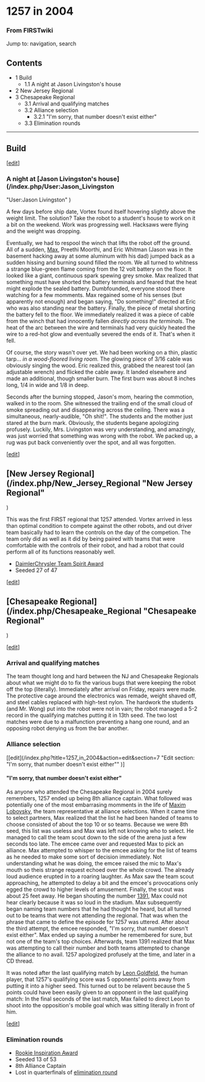 # 1257 in 2004

### From FIRSTwiki

Jump to: navigation, search

## Contents

  * 1 Build
    * 1.1 A night at Jason Livingston's house
  * 2 New Jersey Regional
  * 3 Chesapeake Regional
    * 3.1 Arrival and qualifying matches
    * 3.2 Alliance selection
      * 3.2.1 "I'm sorry, that number doesn't exist either"
    * 3.3 Elimination rounds  
---  
  

## Build

[[edit](/index.php?title=1257_in_2004&action=edit&section=2 "Edit section: A
night at Jason Livingston's house" )]

### A night at [Jason Livingston's house](/index.php/User:Jason_Livingston
"User:Jason Livingston" )

A few days before ship date, Vortex found itself hovering slightly above the
weight limit. The solution? Take the robot to a student's house to work on it
a bit on the weekend. Work was progressing well. Hacksaws were flying and the
weight was dropping.

Eventually, we had to respool the winch that lifts the robot off the ground.
All of a sudden, [Max](/index.php/Maxim_Lobovsky "Maxim Lobovsky" ), Preethi
Moorthi, and Eric Whitman (Jason was in the basement hacking away at some
aluminum with his dad) jumped back as a sudden hissing and burning sound
filled the room. We all turned to whitness a strange blue-green flame coming
from the 12 volt battery on the floor. It looked like a giant, continuous
spark spewing grey smoke. Max realized that something must have shorted the
battery terminals and feared that the heat might explode the sealed battery.
Dumbfounded, everyone stood there watching for a few momments. Max regained
some of his senses (but apparently not enough) and began saying, "Do
something!" directed at Eric who was also standing near the battery. Finally,
the piece of metal shorting the battery fell to the floor. We immediately
realized it was a piece of cable from the winch that had innocently fallen
_directly across the terminals_. The heat of the arc between the wire and
terminals had very quickly heated the wire to a red-hot glow and eventually
severed the ends of it. That's when it fell.

Of course, the story wasn't over yet. We had been working on a thin, plastic
tarp... _in a wood-floored living room._ The glowing piece of 3/16 cable was
obviously singing the wood. Eric realized this, grabbed the nearest tool (an
adjustable wrench) and flicked the cable away. It landed elsewhere and made an
additional, though smaller burn. The first burn was about 8 inches long, 1/4
in wide and 1/8 in deep.

Seconds after the burning stopped, Jason's mom, hearing the commotion, walked
in to the room. She witnessed the trailing end of the small cloud of smoke
spreading out and disappearing across the ceiling. There was a simultaneous,
nearly-audible, "Oh shit!". The students and the mother just stared at the
burn mark. Obviously, the students begane apologizing profusely. Luckily, Mrs.
Livingston was very understanding, and amazingly, was just worried that
something was wrong with the robot. We packed up, a rug was put back
conveniently over the spot, and all was forgotten.

[[edit](/index.php?title=1257_in_2004&action=edit&section=3 "Edit section: New
Jersey Regional" )]

## [New Jersey Regional](/index.php/New_Jersey_Regional "New Jersey Regional"
)

This was the first FIRST regional that 1257 attended. Vortex arrived in less
than optimal condition to compete against the other robots, and out driver
team basically had to learn the controls on the day of the competion. The team
only did as well as it did by being paired with teams that were comfortable
with the controls of their robot, and had a robot that could perform all of
its functions reasonably well.

  * [DaimlerChrysler Team Spirit Award](/index.php/DaimlerChrysler_Team_Spirit_Award "DaimlerChrysler Team Spirit Award" )
  * Seeded 27 of 47 

[[edit](/index.php?title=1257_in_2004&action=edit&section=4 "Edit section:
Chesapeake Regional" )]

## [Chesapeake Regional](/index.php/Chesapeake_Regional "Chesapeake Regional"
)

[[edit](/index.php?title=1257_in_2004&action=edit&section=5 "Edit section:
Arrival and qualifying matches" )]

### Arrival and qualifying matches

The team thought long and hard between the NJ and Chesapeake Regionals about
what we might do to fix the various bugs that were keeping the robot off the
top (literally). Immediately after arrival on Friday, repairs were made. The
protective cage around the electronics was remade, weight shaved off, and
steel cables replaced with high-test nylon. The hardwork the students (and Mr.
Wong) put into the robot were not in vain; the robot managed a 5-2 record in
the qualifying matches putting it in 13th seed. The two lost matches were due
to a malfunction preventing a hang one round, and an opposing robot denying us
from the bar another.


### Alliance selection

[[edit](/index.php?title=1257_in_2004&action=edit&section=7 "Edit section:
"I'm sorry, that number doesn't exist either"" )]

#### "I'm sorry, that number doesn't exist either"

As anyone who attended the Chesapeake Regional in 2004 surely remembers, 1257
ended up being 8th alliance captain. What followed was potentially one of the
most embarrasing momments in the life of [Maxim Lobovsky](/index.php/User:Max
"User:Max" ), the team representative at alliance selections. When it came
time to select partners, Max realized that the list he had been handed of
teams to choose consisted of about the top 10 or so teams. Because we were 8th
seed, this list was useless and Max was left not knowing who to select. He
managed to call the team scout down to the side of the arena just a few
seconds too late. The emcee came over and requested Max to pick an alliance.
Max attempted to whisper to the emcee asking for the list of teams as he
needed to make some sort of decision immediately. Not understanding what he
was doing, the emcee raised the mic to Max's mouth so theis strange request
echoed over the whole crowd. The already loud audience erupted in to a roaring
laughter. As Max saw the team scout approaching, he attempted to delay a bit
and the emcee's provocations only egged the crowd to higher levels of
amusement. Finally, the scout was about 25 feet away. He began shouting the
number [1391](/index.php/1391 "1391" ), Max could not hear clearly because it
was so loud in the stadium. Max subsequently began naming team numbers that he
had thought he heard, but all turned out to be teams that were not attending
the regional. That was when the phrase that came to define the episode for
1257 was uttered. After about the third attempt, the emcee responded, "I'm
sorry, that number doesn't exist either". Max ended up saying a number he
remembered for sure, but not one of the team's top choices. Afterwards, team
1391 realized that Max was attempting to call their number and both teams
attempted to change the alliance to no avail. 1257 apologized profusely at the
time, and later in a CD thread.

  
It was noted after the last qualifying match by [Leon
Goldfeld](/index.php?title=Leon_Goldfeld&action=edit "Leon Goldfeld" ), the
human player, that 1257's qualifying score was 5 opponents' points away from
putting it into a higher seed. This turned out to be relavent because the 5
points could have been easily given to an opponent in the last qualifying
match: In the final seconds of the last match, Max failed to direct Leon to
shoot into the opposition's mobile goal which was sitting literally in front
of him.

[[edit](/index.php?title=1257_in_2004&action=edit&section=8 "Edit section:
Elimination rounds" )]

### Elimination rounds

  * [Rookie Inspiration Award](/index.php/Rookie_Inspiration_Award "Rookie Inspiration Award" )
  * Seeded 13 of 53 
  * 8th Alliance Captain 
  * Lost in quarterfinals of [elimination round](/index.php/Elimination_round "Elimination round" )

